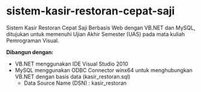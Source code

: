 # sistem-kasir-restoran-cepat-saji
Sistem Kasir Restoran Cepat Saji Berbasis Web dengan VB.NET dan MySQL, ditujukan untuk memenuhi Ujian Akhir Semester (UAS) pada mata kuliah Pemrograman Visual.

**Dibangun dengan:**
- VB.NET menggunakan IDE Visual Studio 2010
- MySQL menggunakan ODBC Connector winx64 untuk menghubungkan VB.NET dengan basis data (kasir_restoran.sql)
  - Data Source Name (DSN) : kasir_restoran
